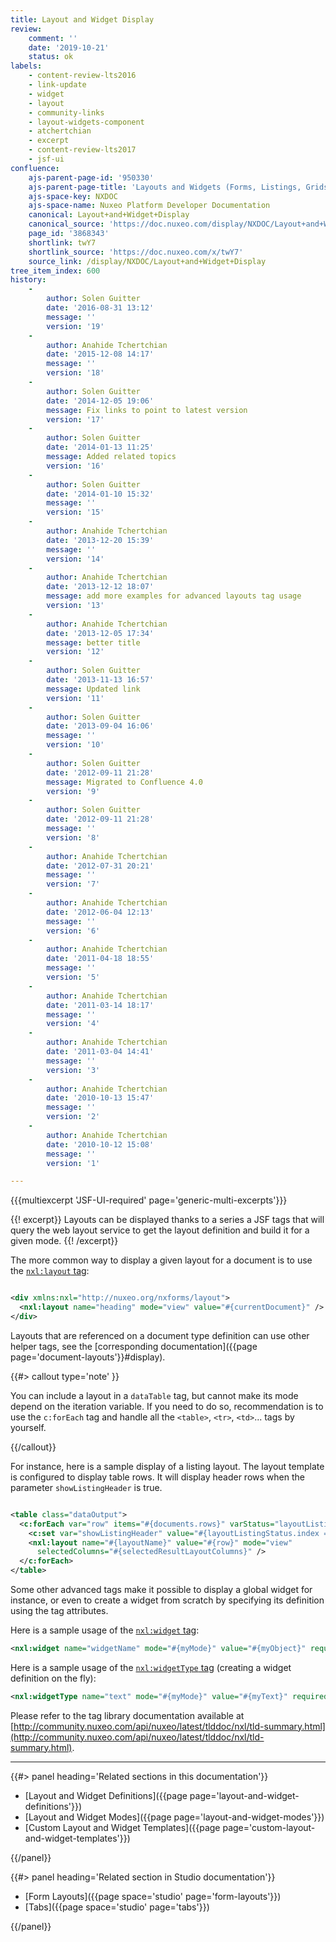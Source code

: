 ```yaml
---
title: Layout and Widget Display
review:
    comment: ''
    date: '2019-10-21'
    status: ok
labels:
    - content-review-lts2016
    - link-update
    - widget
    - layout
    - community-links
    - layout-widgets-component
    - atchertchian
    - excerpt
    - content-review-lts2017
    - jsf-ui
confluence:
    ajs-parent-page-id: '950330'
    ajs-parent-page-title: 'Layouts and Widgets (Forms, Listings, Grids)'
    ajs-space-key: NXDOC
    ajs-space-name: Nuxeo Platform Developer Documentation
    canonical: Layout+and+Widget+Display
    canonical_source: 'https://doc.nuxeo.com/display/NXDOC/Layout+and+Widget+Display'
    page_id: '3868343'
    shortlink: twY7
    shortlink_source: 'https://doc.nuxeo.com/x/twY7'
    source_link: /display/NXDOC/Layout+and+Widget+Display
tree_item_index: 600
history:
    -
        author: Solen Guitter
        date: '2016-08-31 13:12'
        message: ''
        version: '19'
    -
        author: Anahide Tchertchian
        date: '2015-12-08 14:17'
        message: ''
        version: '18'
    -
        author: Solen Guitter
        date: '2014-12-05 19:06'
        message: Fix links to point to latest version
        version: '17'
    -
        author: Solen Guitter
        date: '2014-01-13 11:25'
        message: Added related topics
        version: '16'
    -
        author: Solen Guitter
        date: '2014-01-10 15:32'
        message: ''
        version: '15'
    -
        author: Anahide Tchertchian
        date: '2013-12-20 15:39'
        message: ''
        version: '14'
    -
        author: Anahide Tchertchian
        date: '2013-12-12 18:07'
        message: add more examples for advanced layouts tag usage
        version: '13'
    -
        author: Anahide Tchertchian
        date: '2013-12-05 17:34'
        message: better title
        version: '12'
    -
        author: Solen Guitter
        date: '2013-11-13 16:57'
        message: Updated link
        version: '11'
    -
        author: Solen Guitter
        date: '2013-09-04 16:06'
        message: ''
        version: '10'
    -
        author: Solen Guitter
        date: '2012-09-11 21:28'
        message: Migrated to Confluence 4.0
        version: '9'
    -
        author: Solen Guitter
        date: '2012-09-11 21:28'
        message: ''
        version: '8'
    -
        author: Anahide Tchertchian
        date: '2012-07-31 20:21'
        message: ''
        version: '7'
    -
        author: Anahide Tchertchian
        date: '2012-06-04 12:13'
        message: ''
        version: '6'
    -
        author: Anahide Tchertchian
        date: '2011-04-18 18:55'
        message: ''
        version: '5'
    -
        author: Anahide Tchertchian
        date: '2011-03-14 18:17'
        message: ''
        version: '4'
    -
        author: Anahide Tchertchian
        date: '2011-03-04 14:41'
        message: ''
        version: '3'
    -
        author: Anahide Tchertchian
        date: '2010-10-13 15:47'
        message: ''
        version: '2'
    -
        author: Anahide Tchertchian
        date: '2010-10-12 15:08'
        message: ''
        version: '1'

---
```

{{{multiexcerpt 'JSF-UI-required' page='generic-multi-excerpts'}}}

{{! excerpt}}
Layouts can be displayed thanks to a series a JSF tags that will query the web layout service to get the layout definition and build it for a given mode.
{{! /excerpt}}

The more common way to display a given layout for a document is to use the [`nxl:layout` tag](http://community.nuxeo.com/api/nuxeo/7.1/tlddoc/nxl/layout.html):

```xml

<div xmlns:nxl="http://nuxeo.org/nxforms/layout">
  <nxl:layout name="heading" mode="view" value="#{currentDocument}" />
</div>

```

Layouts that are referenced on a document type definition can use other helper tags, see the [corresponding documentation]({{page page='document-layouts'}}#display).

{{#> callout type='note' }}

You can include a layout in a `dataTable` tag, but cannot make its mode depend on the iteration variable. If you need to do so, recommendation is to use the `c:forEach` tag and handle all the `<table>`, `<tr>`, `<td>`... tags by yourself.

{{/callout}}

For instance, here is a sample display of a listing layout. The layout template is configured to display table rows. It will display header rows when the parameter&nbsp;`showListingHeader` is true.

```xml

<table class="dataOutput">
  <c:forEach var="row" items="#{documents.rows}" varStatus="layoutListingStatus">
    <c:set var="showListingHeader" value="#{layoutListingStatus.index == 0}" />
    <nxl:layout name="#{layoutName}" value="#{row}" mode="view"
      selectedColumns="#{selectedResultLayoutColumns}" />
  </c:forEach>
</table>

```

Some other advanced tags make it possible to display a global widget for instance, or even to create a widget from scratch by specifying its definition using the tag attributes.

Here is a sample usage of the [`nxl:widget` tag](http://community.nuxeo.com/api/nuxeo/7.1/tlddoc/nxl/widget.html):

```xml
<nxl:widget name="widgetName" mode="#{myMode}" value="#{myObject}" required="true" />
```

Here is a sample usage of the [`nxl:widgetType` tag](http://community.nuxeo.com/api/nuxeo/7.1/tlddoc/nxl/widgetType.html) (creating a widget definition on the fly):

```xml
<nxl:widgetType name="text" mode="#{myMode}" value="#{myText}" required="true" />
```

Please refer to the tag library documentation available at [http://community.nuxeo.com/api/nuxeo/latest/tlddoc/nxl/tld-summary.html](http://community.nuxeo.com/api/nuxeo/latest/tlddoc/nxl/tld-summary.html).

* * *

<div class="row" data-equalizer data-equalize-on="medium"><div class="column medium-6">{{#> panel heading='Related sections in this documentation'}}

*   [Layout and Widget Definitions]({{page page='layout-and-widget-definitions'}})
*   [Layout and Widget Modes]({{page page='layout-and-widget-modes'}})
*   [Custom Layout and Widget Templates]({{page page='custom-layout-and-widget-templates'}})

{{/panel}}</div><div class="column medium-6">{{#> panel heading='Related section in Studio documentation'}}

*   [Form Layouts]({{page space='studio' page='form-layouts'}})
*   [Tabs]({{page space='studio' page='tabs'}})

{{/panel}}</div></div>
